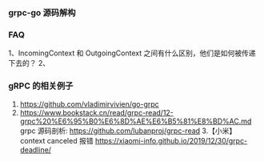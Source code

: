 ### grpc-go 源码解构

### FAQ 
1、IncomingContext 和 OutgoingContext 之间有什么区别，他们是如何被传递下去的？
2、



### gRPC 的相关例子
1. https://github.com/vladimirvivien/go-grpc
2. https://www.bookstack.cn/read/grpc-read/12-grpc%20%E6%95%B0%E6%8D%AE%E6%B5%81%E8%BD%AC.md
grpc 源码剖析: https://github.com/lubanproj/grpc-read
3.【小米】context canceled 报错 https://xiaomi-info.github.io/2019/12/30/grpc-deadline/